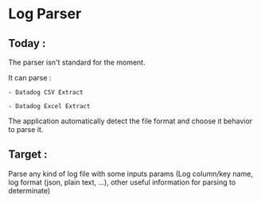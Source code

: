 # Log Parser

## Today :

  The parser isn't standard for the moment.

  It can parse :
  
    - Datadog CSV Extract 
    
    - Datadog Excel Extract
  
  The application automatically detect the file format and choose it behavior to parse it.

## Target :

  Parse any kind of log file with some inputs params (Log column/key name, log format (json, plain text, ...), other useful information for parsing to determinate)
